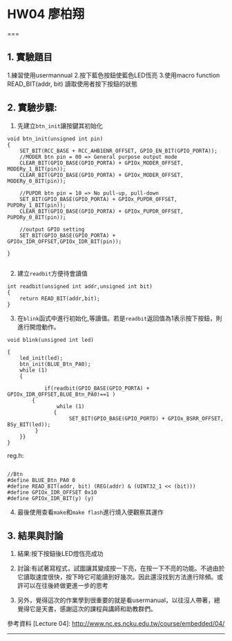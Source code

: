 # **HW04** 廖柏翔

===

## 1. 實驗題目 

1.練習使用usermannual
2.按下藍色按鈕使藍色LED恆亮
3.使用macro function READ_BIT(addr, bit) 讀取使用者按下按鈕的狀態

## 2. 實驗步驟: 


1. 先建立`btn_init`讓按鍵其初始化
```
void btn_init(unsigned int pin)
{
	SET_BIT(RCC_BASE + RCC_AHB1ENR_OFFSET, GPIO_EN_BIT(GPIO_PORTA));
	//MODER btn pin = 00 => General purpose output mode
	CLEAR_BIT(GPIO_BASE(GPIO_PORTA) + GPIOx_MODER_OFFSET, MODERy_1_BIT(pin));
	CLEAR_BIT(GPIO_BASE(GPIO_PORTA) + GPIOx_MODER_OFFSET, MODERy_0_BIT(pin));

	//PUPDR btn pin = 10 => No pull-up, pull-down
	SET_BIT(GPIO_BASE(GPIO_PORTA) + GPIOx_PUPDR_OFFSET, PUPDRy_1_BIT(pin));
	CLEAR_BIT(GPIO_BASE(GPIO_PORTA) + GPIOx_PUPDR_OFFSET, PUPDRy_0_BIT(pin));

	//output GPIO setting
	SET_BIT(GPIO_BASE(GPIO_PORTA) + GPIOx_IDR_OFFSET,GPIOx_IDR_BIT(pin));

}


```
2. 建立`readbit`方便待會讀值
```
int readbit(unsigned int addr,unsigned int bit)
{
	return READ_BIT(addr,bit);
}
```


3. 在`blink`函式中進行初始化,等讀值。若是`readbit`返回值為1表示按下按鈕，則進行開燈動作。

```
void blink(unsigned int led)

{
	led_init(led);
	btn_init(BLUE_Btn_PA0);
	while (1)
	{	
            
            if(readbit(GPIO_BASE(GPIO_PORTA) + GPIOx_IDR_OFFSET,BLUE_Btn_PA0)==1 )
		{	
                while (1)
               {	
                    SET_BIT(GPIO_BASE(GPIO_PORTD) + GPIOx_BSRR_OFFSET, BSy_BIT(led));
		 }
	}}
}
```


reg.h:

```

//Btn
#define BLUE_Btn_PA0 0
#define READ_BIT(addr, bit) (REG(addr) & (UINT32_1 << (bit)))
#define GPIOx_IDR_OFFSET 0x10
#define GPIOx_IDR_BIT(y) (y)

```



4. 最後使用查看`make`和`make flash`進行燒入便觀察其運作 





## 3. 結果與討論

 1. 結果:按下按鈕後LED燈恆亮成功

 2. 討論:有試著寫程式，試圖讓其變成按一下亮，在按一下不亮的功能。不過由於它讀取速度很快，按下時它可能讀到好幾次。因此還沒找到方法進行除頻。或許可以在往後終做更進一步的思考
 3. 另外，覺得這次的作業學到很重要的就是看usermanual，以往沒人帶著，總覺得它是天書，感謝這次的課程與講師和助教群們。




參考資料
[Lecture 04]: http://www.nc.es.ncku.edu.tw/course/embedded/04/







--------------------




